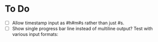 # To Do
- [ ] Allow timestamp input as #h#m#s rather than just #s.
- [ ] Show single progress bar line instead of multiline output?
Test with various input formats:

